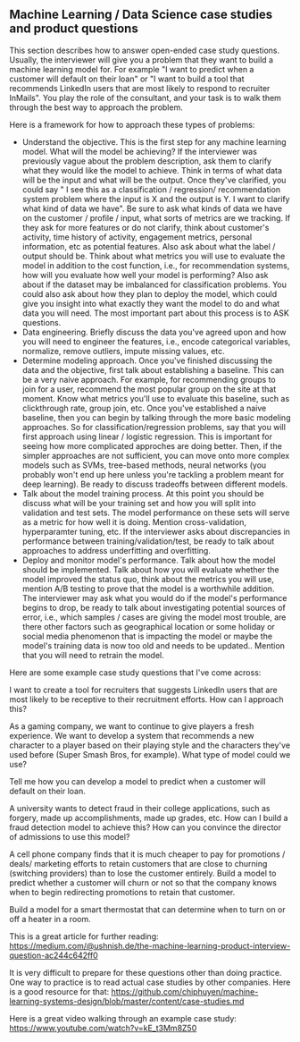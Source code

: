 ## Machine Learning / Data Science case studies and product questions

This section describes how to answer open-ended case study questions. Usually, the interviewer will give you a problem that they want to build a machine learning model for. For example "I want to predict when a customer will default on their loan" or "I want to build a tool that recommends LinkedIn users that are most likely to respond to recruiter InMails". You play the role of the consultant, and your task is to walk them through the best way to approach the problem.

Here is a framework for how to approach these types of problems:
- Understand the objective. This is the first step for any machine learning model. What will the model be achieving? If the interviewer was previously vague about the problem description, ask them to clarify what they would like the model to achieve. Think in terms of what data will be the input and what will be the output. Once they've clarified, you could say " I see this as a classification / regression/ recommendation system problem where the input is X and the output is Y. I want to clarify what kind of data we have". Be sure to ask what kinds of data we have on the customer / profile / input, what sorts of metrics are we tracking. If they ask for more features or do not clarify, think about customer's activity, time history of activity, engagement metrics, personal information, etc as potential features. Also ask about what the label / output should be. Think about what metrics you will use to evaluate the model in addition to the cost function, i.e., for recommendation systems, how will you evaluate how well your model is performing? Also ask about if the dataset may be imbalanced for classification problems. You could also ask about how they plan to deploy the model, which could give you insight into what exactly they want the model to do and what data you will need. The most important part about this process is to ASK questions.
- Data engineering. Briefly discuss the data you've agreed upon and how you will need to engineer the features, i.e., encode categorical variables, normalize, remove outliers, impute missing values, etc.
- Determine modeling approach. Once you've finished discussing the data and the objective, first talk about establishing a baseline. This can be a very naive approach. For example, for recommending groups to join for a user, recommend the most popular group on the site at that moment. Know what metrics you'll use to evaluate this baseline, such as clickthrough rate, group join, etc. Once you've established a naive baseline, then you can begin by talking through the more basic modeling approaches. So for classification/regression problems, say that you will first approach using linear / logistic regression. This is important for seeing how more complicated approches are doing better. Then, if the simpler approaches are not sufficient, you can move onto more complex models such as SVMs, tree-based methods, neural networks (you probably won't end up here unless you're tackling a problem meant for deep learning). Be ready to discuss tradeoffs between different models.
- Talk about the model training process. At this point you should be discuss what will be your training set and how you will split into validation and test sets. The model performance on these sets will serve as a metric for how well it is doing. Mention cross-validation, hyperparamter tuning, etc. If the interviewer asks about discrepancies in performance between training/validation/test, be ready to talk about approaches to address underfitting and overfitting. 
- Deploy and monitor model's performance. Talk about how the model should be implemented. Talk about how you will evaluate whether the model improved the status quo, think about the metrics you will use, mention A/B testing to prove that the model is a worthwhile addition. The interviewer may ask what you would do if the model's performance begins to drop, be ready to talk about investigating potential sources of error, i.e., which samples / cases are giving the model most trouble, are there other factors such as geographical location or some holiday or social media phenomenon that is impacting the model or maybe the model's training data is now too old and needs to be updated.. Mention that you will need to retrain the model.

Here are some example case study questions that I've come across:

I want to create a tool for recruiters that suggests LinkedIn users that are most likely to be receptive to their recruitment efforts. How can I approach this?

As a gaming company, we want to continue to give players a fresh experience. We want to develop a system that recommends a new character to a player based on their playing style and the characters they've used before (Super Smash Bros, for example). What type of model could we use?

Tell me how you can develop a model to predict when a customer will default on their loan.

A university wants to detect fraud in their college applications, such as forgery, made up accomplishments, made up grades, etc. How can I build a fraud detection model to achieve this? How can you convince the director of admissions to use this model?

A cell phone company finds that it is much cheaper to pay for promotions / deals/ marketing efforts to retain customers that are close to churning (switching providers) than to lose the customer entirely. Build a model to predict whether a customer will churn or not so that the company knows when to begin redirecting promotions to retain that customer.

Build a model for a smart thermostat that can determine when to turn on or off a heater in a room.

This is a great article for further reading: https://medium.com/@ushnish.de/the-machine-learning-product-interview-question-ac244c642ff0

It is very difficult to prepare for these questions other than doing practice. One way to practice is to read actual case studies by other companies. Here is a good resource for that: https://github.com/chiphuyen/machine-learning-systems-design/blob/master/content/case-studies.md

Here is a great video walking through an example case study: https://www.youtube.com/watch?v=kE_t3Mm8Z50